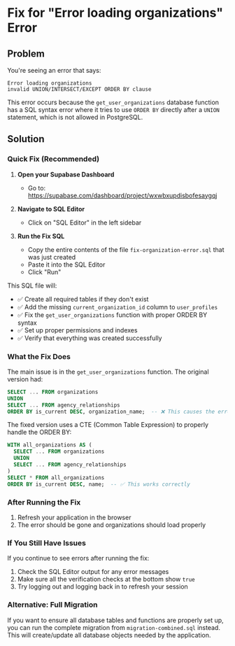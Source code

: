 # Fix for "Error loading organizations" Error

## Problem
You're seeing an error that says:
```
Error loading organizations
invalid UNION/INTERSECT/EXCEPT ORDER BY clause
```

This error occurs because the `get_user_organizations` database function has a SQL syntax error where it tries to use `ORDER BY` directly after a `UNION` statement, which is not allowed in PostgreSQL.

## Solution

### Quick Fix (Recommended)

1. **Open your Supabase Dashboard**
   - Go to: https://supabase.com/dashboard/project/wxwbxupdisbofesaygqj
   
2. **Navigate to SQL Editor**
   - Click on "SQL Editor" in the left sidebar

3. **Run the Fix SQL**
   - Copy the entire contents of the file `fix-organization-error.sql` that was just created
   - Paste it into the SQL Editor
   - Click "Run"

This SQL file will:
- ✅ Create all required tables if they don't exist
- ✅ Add the missing `current_organization_id` column to `user_profiles`
- ✅ Fix the `get_user_organizations` function with proper ORDER BY syntax
- ✅ Set up proper permissions and indexes
- ✅ Verify that everything was created successfully

### What the Fix Does

The main issue is in the `get_user_organizations` function. The original version had:
```sql
SELECT ... FROM organizations
UNION
SELECT ... FROM agency_relationships
ORDER BY is_current DESC, organization_name;  -- ❌ This causes the error
```

The fixed version uses a CTE (Common Table Expression) to properly handle the ORDER BY:
```sql
WITH all_organizations AS (
  SELECT ... FROM organizations
  UNION
  SELECT ... FROM agency_relationships
)
SELECT * FROM all_organizations
ORDER BY is_current DESC, name;  -- ✅ This works correctly
```

### After Running the Fix

1. Refresh your application in the browser
2. The error should be gone and organizations should load properly

### If You Still Have Issues

If you continue to see errors after running the fix:

1. Check the SQL Editor output for any error messages
2. Make sure all the verification checks at the bottom show `true`
3. Try logging out and logging back in to refresh your session

### Alternative: Full Migration

If you want to ensure all database tables and functions are properly set up, you can run the complete migration from `migration-combined.sql` instead. This will create/update all database objects needed by the application. 